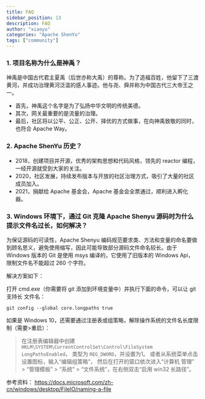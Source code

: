 ```yaml
---
title: FAQ
sidebar_position: 13
description: FAQ
author: "xiaoyu"
categories: "Apache ShenYu"
tags: ["community"]
---
```

### 1. 项目名称为什么是神禹？

神禹是中国古代君主夏禹（后世亦称大禹）的尊称。为了造福百姓，他留下了三渡黄河，并成功治理黄河泛滥的感人事迹。他与尧、舜并称为中国古代三大帝王之一。
* 首先，神禹这个名字是为了弘扬中华文明的传统美德。
* 其次，网关最重要的是流量的治理。
* 最后，社区将以公平、公正、公开、择优的方式做事，在向神禹致敬的同时，也符合 Apache Way。

### 2. Apache ShenYu 历史？

* 2018，创建项目并开源，优秀的架构思想和代码风格，领先的 reactor 编程，一经开源就受到大家的关注。
* 2020，社区发展，持续发布版本与开放的社区治理方式，吸引了大量的社区成员加入。
* 2021，捐献给 Apache 基金会，Apache 基金会全票通过，顺利进入孵化器。

### 3. Windows 环境下，通过 Git 克隆 Apache Shenyu 源码时为什么提示文件名过长，如何解决？

为保证源码的可读性，Apache Shenyu 编码规范要求类、方法和变量的命名要做到顾名思义，避免使用缩写，因此可能导致部分源码文件命名较长。由于 Windows 版本的 Git 是使用 msys 编译的，它使用了旧版本的 Windows Api，限制文件名不能超过 260 个字符。

解决方案如下：

打开 cmd.exe（你需要将 git 添加到环境变量中）并执行下面的命令，可以让 git 支持长
文件名：

```
git config --global core.longpaths true
```
                                                                                
如果是 Windows 10，还需要通过注册表或组策略，解除操作系统的文件名长度限制（需要>重启）：
> 在注册表编辑器中创建 `HKLM\SYSTEM\CurrentControlSet\Control\FileSystem LongPathsEnabled`， 类型为 `REG_DWORD`，并设置为1。
> 或者从系统菜单点击设置图标，输入“编辑组策略”， 然后在打开的窗口依次进入“计算机
管理” > “管理模板” > “系统” > “文件系统”，在右侧双击“启用 win32 长路径”。


参考资料：
https://docs.microsoft.com/zh-cn/windows/desktop/FileIO/naming-a-file
